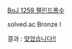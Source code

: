 [BoJ 1259 팰린드롬수](https://www.acmicpc.net/problem/1259)

solved.ac Bronze I

결과 : [맞았습니다!!](https://www.acmicpc.net/source/56580705)